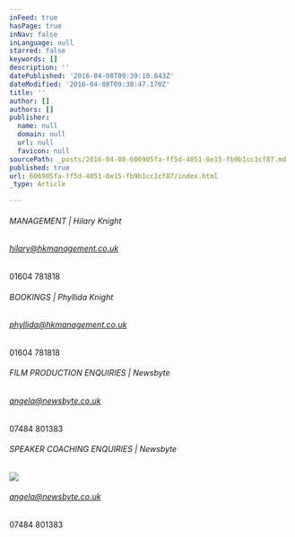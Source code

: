 ```yaml
---
inFeed: true
hasPage: true
inNav: false
inLanguage: null
starred: false
keywords: []
description: ''
datePublished: '2016-04-08T09:39:10.843Z'
dateModified: '2016-04-08T09:38:47.170Z'
title: ''
author: []
authors: []
publisher:
  name: null
  domain: null
  url: null
  favicon: null
sourcePath: _posts/2016-04-08-606905fa-ff5d-4051-8e15-fb9b1cc1cf87.md
published: true
url: 606905fa-ff5d-4051-8e15-fb9b1cc1cf87/index.html
_type: Article

---
```

###### MANAGEMENT | Hilary Knight

###### hilary@hkmanagement.co.uk   
01604 781818

###### BOOKINGS | Phyllida Knight 

###### phyllida@hkmanagement.co.uk  
01604 781818

###### FILM PRODUCTION ENQUIRIES | Newsbyte

###### angela@newsbyte.co.uk  
07484 801383

###### SPEAKER COACHING ENQUIRIES | Newsbyte
![](https://the-grid-user-content.s3-us-west-2.amazonaws.com/4862eb63-a76d-4b1c-8b96-664e166874cc.jpg)

###### angela@newsbyte.co.uk  
07484 801383
